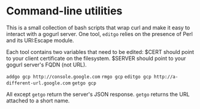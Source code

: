 # Command-line utilities

This is a small collection of bash scripts that wrap curl and make it easy to
interact with a gogurl server. One tool, `editgo` relies on the presence of
Perl and its URI:Escape module.

Each tool contains two variables that need to be edited:
$CERT should point to your client certificate on the filesystem.
$SERVER should point to your gogurl server's FQDN (not URL).

`addgo gcp http://console.google.com`
`rmgo gcp`
`editgo gcp http://a-different-url.google.com`
`getgo gcp`

All except `getgo` return the server's JSON response. `getgo` returns the URL
attached to a short name.
